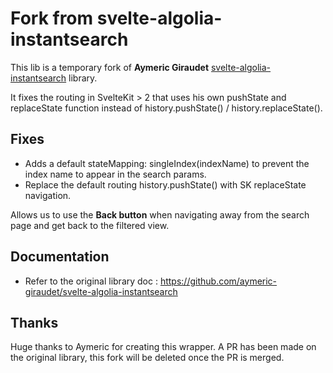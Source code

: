 # Fork from svelte-algolia-instantsearch

This lib is a temporary fork of **Aymeric Giraudet** [svelte-algolia-instantsearch](https://github.com/aymeric-giraudet/svelte-algolia-instantsearch) library.

It fixes the routing in SvelteKit > 2 that uses his own pushState and replaceState function instead of history.pushState() / history.replaceState().

## Fixes

- Adds a default stateMapping: singleIndex(indexName) to prevent the index name to appear in the search params.
- Replace the default routing history.pushState() with SK replaceState navigation.

Allows us to use the **Back button** when navigating away from the search page and get back to the filtered view.

## Documentation

- Refer to the original library doc : https://github.com/aymeric-giraudet/svelte-algolia-instantsearch

## Thanks

Huge thanks to Aymeric for creating this wrapper. A PR has been made on the original library, this fork will be deleted once the PR is merged.
